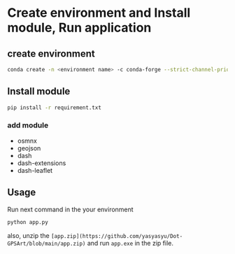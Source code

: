 # Create environment and Install module, Run application

## create environment

``` bash
conda create -n <environment name> -c conda-forge --strict-channel-priority osmnx
```

## Install module

``` bash
pip install -r requirement.txt
```

### add module

* osmnx
* geojson
* dash
* dash-extensions
* dash-leaflet


## Usage
Run next command in the your environment 
``` bash
python app.py
```
also, unzip the ```[app.zip](https://github.com/yasyasyu/Dot-GPSArt/blob/main/app.zip)``` and run ```app.exe``` in the zip file.
